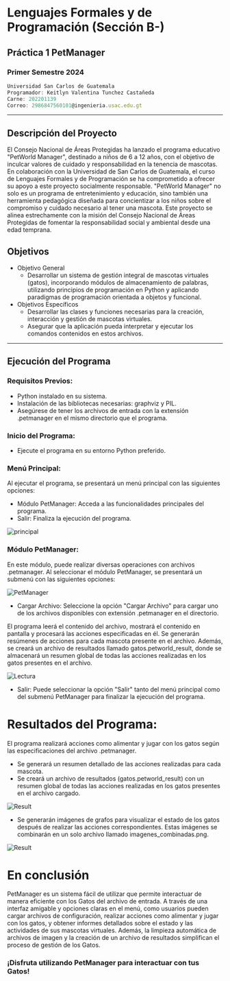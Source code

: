 # Lenguajes Formales y de Programación (Sección B-)
## Práctica 1 PetManager
### Primer Semestre 2024
```js
Universidad San Carlos de Guatemala
Programador: Keitlyn Valentina Tunchez Castañeda
Carne: 202201139
Correo: 2986847560101@ingenieria.usac.edu.gt
```
---
## Descripción del Proyecto
El Consejo Nacional de Áreas Protegidas ha lanzado el programa educativo "PetWorld Manager", destinado a niños de 6 a 12 años, con el objetivo de inculcar valores de cuidado y responsabilidad en la tenencia de mascotas. En colaboración con la Universidad de San Carlos de Guatemala, el curso de Lenguajes Formales y de Programación se ha comprometido a ofrecer su apoyo a este proyecto socialmente responsable.
"PetWorld Manager" no solo es un programa de entretenimiento y educación, sino también una herramienta pedagógica diseñada para concientizar a los niños sobre el compromiso y cuidado necesario al tener una mascota. Este proyecto se alinea estrechamente con la misión del Consejo Nacional de Áreas Protegidas de fomentar la responsabilidad social y ambiental desde una edad temprana.

## Objetivos
* Objetivo General
    * Desarrollar un sistema de gestión integral de mascotas virtuales (gatos), incorporando módulos de almacenamiento de palabras, utilizando principios de programación en Python y aplicando paradigmas de programación orientada a objetos y funcional.
* Objetivos Específicos
    * Desarrollar las clases y funciones necesarias para la creación, interacción y gestión de mascotas virtuales.
    * Asegurar que la aplicación pueda interpretar y ejecutar los comandos contenidos en estos archivos.

---
## Ejecución del Programa
### Requisitos Previos:
- Python instalado en su sistema.
- Instalación de las bibliotecas necesarias: graphviz y PIL.
- Asegúrese de tener los archivos de entrada con la extensión .petmanager en el mismo directorio que el programa.

### Inicio del Programa:
- Ejecute el programa en su entorno Python preferido.

### Menú Principal:

Al ejecutar el programa, se presentará un menú principal con las siguientes opciones:
- Módulo PetManager: Acceda a las funcionalidades principales del programa.
- Salir: Finaliza la ejecución del programa.

![principal](https://i.ibb.co/rd5nDT8/menu-principal.png)

### Módulo PetManager:

En este módulo, puede realizar diversas operaciones con archivos .petmanager. Al seleccionar el módulo PetManager, se presentará un submenú con las siguientes opciones:

![PetManager](https://i.ibb.co/4RTdQrg/modulo-petmanager.png)
- Cargar Archivo:
Seleccione la opción "Cargar Archivo" para cargar uno de los archivos disponibles con extensión .petmanager en el directorio.

El programa leerá el contenido del archivo, mostrará el contenido en pantalla y procesará las acciones especificadas en él.
Se generarán resúmenes de acciones para cada mascota presente en el archivo. Además, se creará un archivo de resultados llamado gatos.petworld_result, donde se almacenará un resumen global de todas las acciones realizadas en los gatos presentes en el archivo.

![Lectura](https://i.ibb.co/kcw8Rqv/lectura-de-archivo.png)

- Salir:
Puede seleccionar la opción "Salir" tanto del menú principal como del submenú PetManager para finalizar la ejecución del programa.

# Resultados del Programa:

El programa realizará acciones como alimentar y jugar con los gatos según las especificaciones del archivo .petmanager.
- Se generará un resumen detallado de las acciones realizadas para cada mascota.
- Se creará un archivo de resultados (gatos.petworld_result) con un resumen global de todas las acciones realizadas en los gatos presentes en el archivo cargado.

![Result](https://i.ibb.co/JHQby6v/petworld-result.png)
- Se generarán imágenes de grafos para visualizar el estado de los gatos después de realizar las acciones correspondientes. Estas imágenes se combinarán en un solo archivo llamado imagenes_combinadas.png.

![Result](https://i.ibb.co/WKHDYkJ/graficas.png)

# En conclusión
 PetManager es un sistema fácil de utilizar que permite interactuar de manera eficiente con los Gatos del archivo de entrada. A través de una interfaz amigable y opciones claras en el menú, como usuarios pueden cargar archivos de configuración, realizar acciones como alimentar y jugar con los gatos, y obtener informes detallados sobre el estado y las actividades de sus mascotas virtuales. Además, la limpieza automática de archivos de imagen y la creación de un archivo de resultados simplifican el proceso de gestión de los Gatos.
### ¡Disfruta utilizando PetManager para interactuar con tus Gatos!